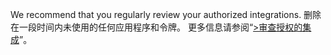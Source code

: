 We recommend that you regularly review your authorized integrations. 删除在一段时间内未使用的任何应用程序和令牌。 更多信息请参阅“[>审查授权的集成](/articles/reviewing-your-authorized-integrations)”。
